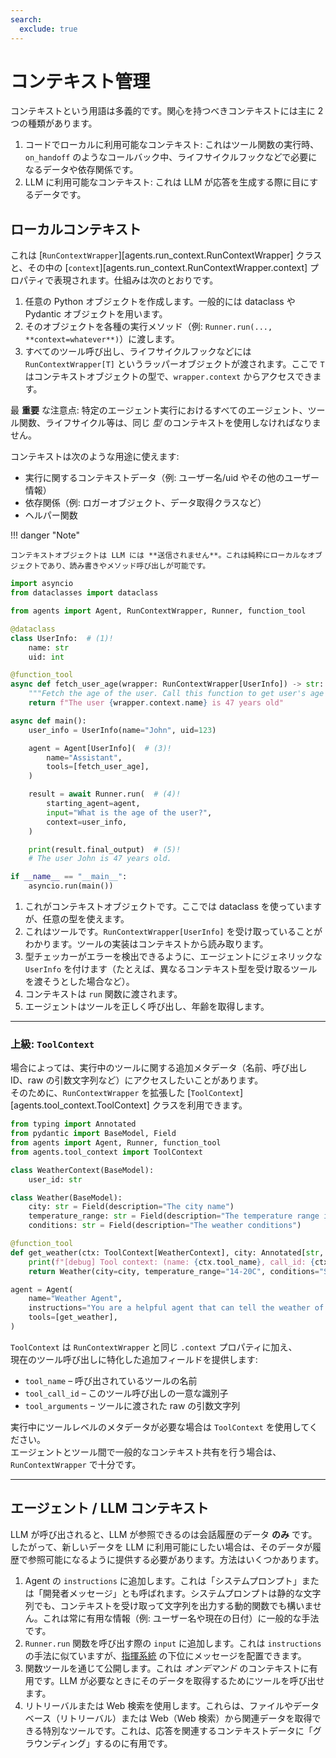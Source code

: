 ```yaml
---
search:
  exclude: true
---
```

# コンテキスト管理

コンテキストという用語は多義的です。関心を持つべきコンテキストには主に 2 つの種類があります。

1. コードでローカルに利用可能なコンテキスト: これはツール関数の実行時、`on_handoff` のようなコールバック中、ライフサイクルフックなどで必要になるデータや依存関係です。
2. LLM に利用可能なコンテキスト: これは LLM が応答を生成する際に目にするデータです。

## ローカルコンテキスト

これは [`RunContextWrapper`][agents.run_context.RunContextWrapper] クラスと、その中の [`context`][agents.run_context.RunContextWrapper.context] プロパティで表現されます。仕組みは次のとおりです。

1. 任意の Python オブジェクトを作成します。一般的には dataclass や Pydantic オブジェクトを用います。
2. そのオブジェクトを各種の実行メソッド（例: `Runner.run(..., **context=whatever**)`）に渡します。
3. すべてのツール呼び出し、ライフサイクルフックなどには `RunContextWrapper[T]` というラッパーオブジェクトが渡されます。ここで `T` はコンテキストオブジェクトの型で、`wrapper.context` からアクセスできます。

最 **重要** な注意点: 特定のエージェント実行におけるすべてのエージェント、ツール関数、ライフサイクル等は、同じ _型_ のコンテキストを使用しなければなりません。

コンテキストは次のような用途に使えます:

-   実行に関するコンテキストデータ（例: ユーザー名/uid やその他のユーザー情報）
-   依存関係（例: ロガーオブジェクト、データ取得クラスなど）
-   ヘルパー関数

!!! danger "Note"

    コンテキストオブジェクトは LLM には **送信されません**。これは純粋にローカルなオブジェクトであり、読み書きやメソッド呼び出しが可能です。

```python
import asyncio
from dataclasses import dataclass

from agents import Agent, RunContextWrapper, Runner, function_tool

@dataclass
class UserInfo:  # (1)!
    name: str
    uid: int

@function_tool
async def fetch_user_age(wrapper: RunContextWrapper[UserInfo]) -> str:  # (2)!
    """Fetch the age of the user. Call this function to get user's age information."""
    return f"The user {wrapper.context.name} is 47 years old"

async def main():
    user_info = UserInfo(name="John", uid=123)

    agent = Agent[UserInfo](  # (3)!
        name="Assistant",
        tools=[fetch_user_age],
    )

    result = await Runner.run(  # (4)!
        starting_agent=agent,
        input="What is the age of the user?",
        context=user_info,
    )

    print(result.final_output)  # (5)!
    # The user John is 47 years old.

if __name__ == "__main__":
    asyncio.run(main())
```

1. これがコンテキストオブジェクトです。ここでは dataclass を使っていますが、任意の型を使えます。
2. これはツールです。`RunContextWrapper[UserInfo]` を受け取っていることがわかります。ツールの実装はコンテキストから読み取ります。
3. 型チェッカーがエラーを検出できるように、エージェントにジェネリックな `UserInfo` を付けます（たとえば、異なるコンテキスト型を受け取るツールを渡そうとした場合など）。
4. コンテキストは `run` 関数に渡されます。
5. エージェントはツールを正しく呼び出し、年齢を取得します。

---

### 上級: `ToolContext`

場合によっては、実行中のツールに関する追加メタデータ（名前、呼び出し ID、raw の引数文字列など）にアクセスしたいことがあります。  
そのために、`RunContextWrapper` を拡張した [`ToolContext`][agents.tool_context.ToolContext] クラスを利用できます。

```python
from typing import Annotated
from pydantic import BaseModel, Field
from agents import Agent, Runner, function_tool
from agents.tool_context import ToolContext

class WeatherContext(BaseModel):
    user_id: str

class Weather(BaseModel):
    city: str = Field(description="The city name")
    temperature_range: str = Field(description="The temperature range in Celsius")
    conditions: str = Field(description="The weather conditions")

@function_tool
def get_weather(ctx: ToolContext[WeatherContext], city: Annotated[str, "The city to get the weather for"]) -> Weather:
    print(f"[debug] Tool context: (name: {ctx.tool_name}, call_id: {ctx.tool_call_id}, args: {ctx.tool_arguments})")
    return Weather(city=city, temperature_range="14-20C", conditions="Sunny with wind.")

agent = Agent(
    name="Weather Agent",
    instructions="You are a helpful agent that can tell the weather of a given city.",
    tools=[get_weather],
)
```

`ToolContext` は `RunContextWrapper` と同じ `.context` プロパティに加え、  
現在のツール呼び出しに特化した追加フィールドを提供します:

- `tool_name` – 呼び出されているツールの名前  
- `tool_call_id` – このツール呼び出しの一意な識別子  
- `tool_arguments` – ツールに渡された raw の引数文字列  

実行中にツールレベルのメタデータが必要な場合は `ToolContext` を使用してください。  
エージェントとツール間で一般的なコンテキスト共有を行う場合は、`RunContextWrapper` で十分です。

---

## エージェント / LLM コンテキスト

LLM が呼び出されると、LLM が参照できるのは会話履歴のデータ **のみ** です。したがって、新しいデータを LLM に利用可能にしたい場合は、そのデータが履歴で参照可能になるように提供する必要があります。方法はいくつかあります。

1. Agent の `instructions` に追加します。これは「システムプロンプト」または「開発者メッセージ」とも呼ばれます。システムプロンプトは静的な文字列でも、コンテキストを受け取って文字列を出力する動的関数でも構いません。これは常に有用な情報（例: ユーザー名や現在の日付）に一般的な手法です。
2. `Runner.run` 関数を呼び出す際の `input` に追加します。これは `instructions` の手法に似ていますが、[指揮系統](https://cdn.openai.com/spec/model-spec-2024-05-08.html#follow-the-chain-of-command) の下位にメッセージを配置できます。
3. 関数ツールを通じて公開します。これは _オンデマンド_ のコンテキストに有用です。LLM が必要なときにそのデータを取得するためにツールを呼び出せます。
4. リトリーバルまたは Web 検索を使用します。これらは、ファイルやデータベース（リトリーバル）または Web（Web 検索）から関連データを取得できる特別なツールです。これは、応答を関連するコンテキストデータに「グラウンディング」するのに有用です。